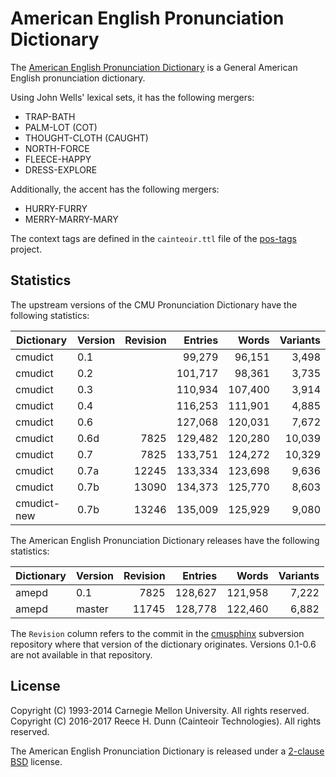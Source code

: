# American English Pronunciation Dictionary

The [American English Pronunciation Dictionary](cmudict) is a General American
English pronunciation dictionary.

Using John Wells' lexical sets, it has the following mergers:

 *  TRAP-BATH
 *  PALM-LOT (COT)
 *  THOUGHT-CLOTH (CAUGHT)
 *  NORTH-FORCE
 *  FLEECE-HAPPY
 *  DRESS-EXPLORE

Additionally, the accent has the following mergers:

 *  HURRY-FURRY
 *  MERRY-MARRY-MARY

The context tags are defined in the `cainteoir.ttl` file of the
[pos-tags](https://github.com/rhdunn/pos-tags) project.

## Statistics

The upstream versions of the CMU Pronunciation Dictionary have the following
statistics:

| Dictionary  | Version | Revision | Entries | Words   | Variants |
|-------------|---------|---------:|--------:|--------:|---------:|
| cmudict     | 0.1     |          |  99,279 |  96,151 |    3,498 |
| cmudict     | 0.2     |          | 101,717 |  98,361 |    3,735 |
| cmudict     | 0.3     |          | 110,934 | 107,400 |    3,914 |
| cmudict     | 0.4     |          | 116,253 | 111,901 |    4,885 |
| cmudict     | 0.6     |          | 127,068 | 120,031 |    7,672 |
| cmudict     | 0.6d    |     7825 | 129,482 | 120,280 |   10,039 |
| cmudict     | 0.7     |     7825 | 133,751 | 124,272 |   10,329 |
| cmudict     | 0.7a    |    12245 | 133,334 | 123,698 |    9,636 |
| cmudict     | 0.7b    |    13090 | 134,373 | 125,770 |    8,603 |
| cmudict-new | 0.7b    |    13246 | 135,009 | 125,929 |    9,080 |

The American English Pronunciation Dictionary releases have the following
statistics:

| Dictionary  | Version | Revision | Entries | Words   | Variants |
|-------------|---------|---------:|--------:|--------:|---------:|
| amepd       | 0.1     |     7825 | 128,627 | 121,958 |    7,222 |
| amepd       | master  |    11745 | 128,778 | 122,460 |    6,882 |

The `Revision` column refers to the commit in the
[cmusphinx](https://sourceforge.net/p/cmusphinx/code/HEAD/tree/)
subversion repository where that version of the dictionary originates.
Versions 0.1-0.6 are not available in that repository.

## License

Copyright (C) 1993-2014 Carnegie Mellon University. All rights reserved.  
Copyright (C) 2016-2017 Reece H. Dunn (Cainteoir Technologies). All rights reserved.

The American English Pronunciation Dictionary is released under a
[2-clause BSD](COPYING) license.
